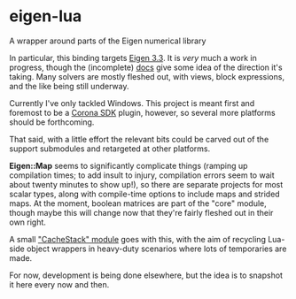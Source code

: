 # eigen-lua
A wrapper around parts of the Eigen numerical library

In particular, this binding targets [Eigen 3.3](http://eigen.tuxfamily.org/index.php?title=Main_Page). It is
_very_ much a work in progress, though the (incomplete) [docs](https://ggcrunchy.github.io/corona-plugin-docs/DOCS/eigen/api.html)
give some idea of the direction it's taking. Many solvers are mostly fleshed out, with views, block expressions,
and the like being still underway.

Currently I've only tackled Windows. This project is meant first and foremost to be a [Corona SDK](https://coronalabs.com)
plugin, however, so several more platforms should be forthcoming.

That said, with a little effort the relevant bits could be carved out of the support submodules and retargeted
at other platforms.

**Eigen::Map** seems to significantly complicate things (ramping up compilation times; to add insult to injury,
compilation errors seem to wait about twenty minutes to show up!), so there are separate projects for most scalar
types, along with compile-time options to include maps and strided maps. At the moment, boolean matrices are part
of the "core" module, though maybe this will change now that they're fairly fleshed out in their own right.

A small ["CacheStack" module](https://gist.github.com/ggcrunchy/1a653cc1e4555baba7991bfa06bb6a85) goes with this,
with the aim of recycling Lua-side object wrappers in heavy-duty scenarios where lots of temporaries are made.

For now, development is being done elsewhere, but the idea is to snapshot it here every now and then.